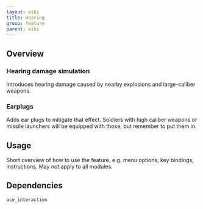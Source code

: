 ```yaml
---
layout: wiki
title: Hearing
group: feature
parent: wiki
---
```


## Overview

### Hearing damage simulation
Introduces hearing damage caused by nearby explosions and large-caliber weapons.

### Earplugs
Adds ear plugs to mitigate that effect. Soldiers with high caliber weapons or 
missile launchers will be equipped with those, but remember to put them in.


## Usage

Short overview of how to use the feature, e.g. menu options, key bindings, 
instructions. May not apply to all modules.


## Dependencies

`ace_interaction`
